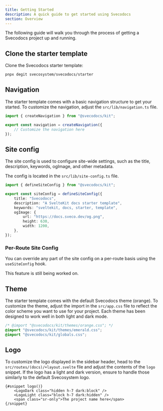 ```yaml
---
title: Getting Started
description: A quick guide to get started using Svecodocs
section: Overview
---
```


<script>
	import { Callout } from "@svecodocs/kit";
</script>

The following guide will walk you through the process of getting a Svecodocs project up and running.

## Clone the starter template

Clone the Svecodocs starter template:

```bash
pnpx degit svecosystem/svecodocs/starter
```

## Navigation

The starter template comes with a basic navigation structure to get your started. To customize the navigation, adjust the `src/lib/navigation.ts` file.

```ts
import { createNavigation } from "@svecodocs/kit";

export const navigation = createNavigation({
	// Customize the navigation here
});
```

## Site config

The site config is used to configure site-wide settings, such as the title, description, keywords, ogImage, and other metadata.

The config is located in the `src/lib/site-config.ts` file.

```ts
import { defineSiteConfig } from "@svecodocs/kit";

export const siteConfig = defineSiteConfig({
	title: "Svecodocs",
	description: "A SvelteKit docs starter template",
	keywords: "sveltekit, docs, starter, template",
	ogImage: {
		url: "https://docs.sveco.dev/og.png",
		height: 630,
		width: 1200,
	},
});
```

### Per-Route Site Config

You can override any part of the site config on a per-route basis using the `useSiteConfig` hook.

<Callout type="warning" title="Under Development">
This feature is still being worked on.
</Callout>

## Theme

The starter template comes with the default Svecodocs theme (orange). To customize the theme, adjust the import in the `src/app.css` file to reflect the color scheme you want to use for your project. Each theme has been designed to work well in both light and dark mode.

```css {1-2}
/* @import "@svecodocs/kit/themes/orange.css"; */
@import "@svecodocs/kit/themes/emerald.css";
@import "@svecodocs/kit/globals.css";
```

## Logo

To customize the logo displayed in the sidebar header, head to the `src/routes/(docs)/+layout.svelte` file and adjust the contents of the `logo` snippet. If the logo has a light and dark version, ensure to handle those similarly to the default Svecosystem logo.

```svelte title="src/routes/(docs)/+layout.svelte"
{#snippet logo()}
	<LogoDark class="hidden h-7 dark:block" />
	<LogoLight class="block h-7 dark:hidden" />
	<span class="sr-only">The project name here</span>
{/snippet}
```
